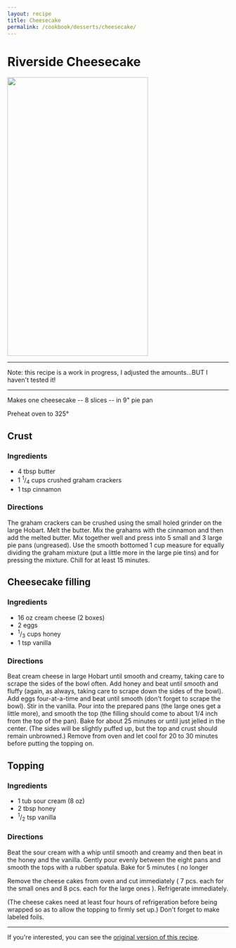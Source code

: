 ```yaml
---
layout: recipe
title: Cheesecake
permalink: /cookbook/desserts/cheesecake/
---
```


# Riverside Cheesecake

<div class='nutrition'>
<a href="https://www.verywellfit.com/recipe-nutrition-analyzer-4157076" target="_blank"><img width="320" height="634.083" src="https://www.verywellfit.com/thmb/huhklVpWoHfNNtyAvEx6bma_y30=/1000x0/Nutrition-Label-Embed--1303663413-a4db294d5257467cbc22e7f78eb80fa6.png" /></a>
</div>

---
Note: this recipe is a work in progress, I adjusted the amounts...BUT I haven't tested it!

---

Makes one cheesecake -- 8 slices -- in 9" pie pan

Preheat oven to 325&deg; 

## Crust

### Ingredients

*	4 tbsp  butter 
*	1 <sup>1</sup>/<sub>4</sub> cups crushed graham crackers 
*	1 tsp cinnamon 

### Directions

The graham crackers can be crushed using the small holed grinder on the large Hobart. Melt the butter. Mix the grahams with the cinnamon and then add the melted butter. Mix together well and press into 5 small and 3 large pie pans (ungreased). Use the smooth bottomed 1 cup measure for equally dividing the graham mixture (put a little more in the large pie tins) and for pressing the mixture. Chill for at least 15 minutes. 

## Cheesecake filling

### Ingredients

*	16 oz cream cheese (2 boxes)
*	2 eggs 
*	<sup>1</sup>/<sub>3</sub> cups honey 
*	1 tsp vanilla 

### Directions

Beat cream cheese in large Hobart until smooth and creamy, taking care to scrape the sides of the bowl often. Add honey and beat until smooth and fluffy (again, as always, taking care to scrape down the sides of the bowl). Add eggs four-at-a-time and beat until smooth (don't forget to scrape the bowl). Stir in the vanilla. Pour into the prepared pans (the large ones get a little more), and smooth the top (the filling should come to about 1/4 inch from the top of the pan). Bake for about 25 minutes or until just jelled in the center. (The sides will be slightly puffed up, but the top and crust should remain unbrowned.) Remove from oven and let cool for 20 to 30 minutes before putting the topping on. 

## Topping

### Ingredients

*	1 tub sour cream (8 oz)
*	2 tbsp honey 
*	<sup>1</sup>/<sub>2</sub> tsp vanilla 

### Directions

Beat the sour cream with a whip until smooth and creamy and then beat in the honey and the vanilla. Gently pour evenly between the eight pans and smooth the tops with a rubber spatula. Bake for 5 minutes ( no longer 

Remove the cheese cakes from oven and cut immediately ( 7 pcs. each for the small ones and 8 pcs. each for the large ones ). Refrigerate immediately. 

(The cheese cakes need at least four hours of refrigeration before being wrapped so as to allow the topping to firmly set up.) Don't forget to make labeled foils. 

---
If you're interested, you can see the <a href="/cookbook/desserts/cheesecake_orig">original version of this recipe</a>.
